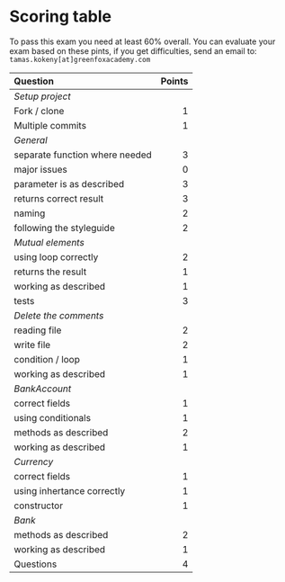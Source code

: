 # Scoring table

To pass this exam you need at least 60% overall.
You can evaluate your exam based on these pints, if you get difficulties, send an email to:
`tamas.kokeny[at]greenfoxacademy.com`

| Question | Points |
|:---------|-----:|
|*Setup project*||
|Fork / clone|1|
|Multiple commits|1|
|*General*||
|separate function where needed|3|
|major issues|0|
|parameter is as described|3|
|returns correct result|3|
|naming|2|
|following the styleguide|2|
|*Mutual elements*||
|using loop correctly|2|
|returns the result|1|
|working as described|1|
|tests|3|
|*Delete the comments*||
|reading file|2|
|write file|2|
|condition / loop|1|
|working as described|1|
|*BankAccount*||
|correct fields|1|
|using conditionals|1|
|methods as described|2|
|working as described|1|
|*Currency*||
|correct fields|1|
|using inhertance correctly|1|
|constructor|1|
|*Bank*||
|methods as described|2|
|working as described|1|
|Questions|4|

